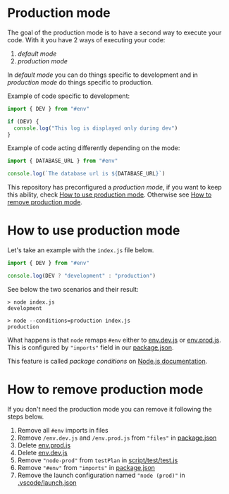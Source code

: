 # Production mode

The goal of the production mode is to have a second way to execute your code. With it you have 2 ways of executing your code:

1. _default mode_
2. _production mode_

In _default mode_ you can do things specific to development and in _production mode_ do things specific to production.

Example of code specific to development:

```js
import { DEV } from "#env"

if (DEV) {
  console.log("This log is displayed only during dev")
}
```

Example of code acting differently depending on the mode:

```js
import { DATABASE_URL } from "#env"

console.log(`The database url is ${DATABASE_URL}`)
```

This repository has preconfigured a _production mode_, if you want to keep this ability, check [How to use production mode](#how-to-use-production-mode). Otherwise see [How to remove production mode](#how-to-remove-production-mode).

# How to use production mode

Let's take an example with the `index.js` file below.

```js
import { DEV } from "#env"

console.log(DEV ? "development" : "production")
```

See below the two scenarios and their result:

```console
> node index.js
development
```

```console
> node --conditions=production index.js
production
```

What happens is that `node` remaps `#env` either to [env.dev.js](../../env.dev.js) or [env.prod.js](../../env.prod.js). This is configured by `"imports"` field in our [package.json](../../package.json#L28).

This feature is called _package conditions_ on [Node.js documentation](https://nodejs.org/docs/latest-v15.x/api/packages.html#packages_resolving_user_conditions).

# How to remove production mode

If you don't need the production mode you can remove it following the steps below.

1. Remove all `#env` imports in files
2. Remove `/env.dev.js` and `/env.prod.js` from `"files"` in [package.json](../../package.json#L39)
3. Delete [env.prod.js](../../env.prod.js)
4. Delete [env.dev.js](../../env.dev.js)
5. Remove `"node-prod"` from `testPlan` in [script/test/test.js](../../script/test/test.js#L18)
6. Remove `"#env"` from `"imports"` in [package.json](../../package.json#L33)
7. Remove the launch configuration named `"node (prod)"` in [.vscode/launch.json](../../.vscode/launch.json#L26)
